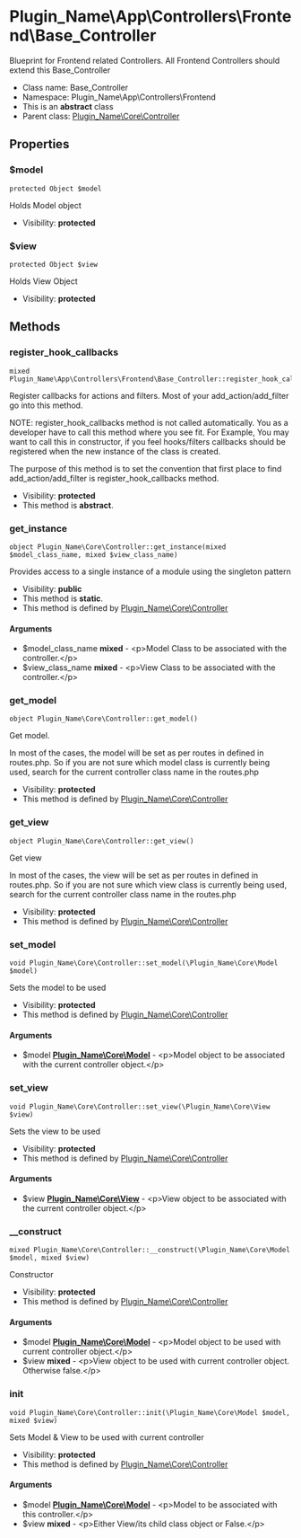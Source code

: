 Plugin_Name\App\Controllers\Frontend\Base_Controller
===============

Blueprint for Frontend related Controllers. All Frontend Controllers should extend this Base_Controller




* Class name: Base_Controller
* Namespace: Plugin_Name\App\Controllers\Frontend
* This is an **abstract** class
* Parent class: [Plugin_Name\Core\Controller](Plugin_Name-Core-Controller.md)





Properties
----------


### $model

    protected Object $model

Holds Model object



* Visibility: **protected**


### $view

    protected Object $view

Holds View Object



* Visibility: **protected**


Methods
-------


### register_hook_callbacks

    mixed Plugin_Name\App\Controllers\Frontend\Base_Controller::register_hook_callbacks()

Register callbacks for actions and filters. Most of your add_action/add_filter
go into this method.

NOTE: register_hook_callbacks method is not called automatically. You
as a developer have to call this method where you see fit. For Example,
You may want to call this in constructor, if you feel hooks/filters
callbacks should be registered when the new instance of the class
is created.

The purpose of this method is to set the convention that first place to
find add_action/add_filter is register_hook_callbacks method.

* Visibility: **protected**
* This method is **abstract**.




### get_instance

    object Plugin_Name\Core\Controller::get_instance(mixed $model_class_name, mixed $view_class_name)

Provides access to a single instance of a module using the singleton pattern



* Visibility: **public**
* This method is **static**.
* This method is defined by [Plugin_Name\Core\Controller](Plugin_Name-Core-Controller.md)


#### Arguments
* $model_class_name **mixed** - &lt;p&gt;Model Class to be associated with the controller.&lt;/p&gt;
* $view_class_name **mixed** - &lt;p&gt;View Class to be associated with the controller.&lt;/p&gt;



### get_model

    object Plugin_Name\Core\Controller::get_model()

Get model.

In most of the cases, the model will be set as per routes in defined in routes.php.
So if you are not sure which model class is currently being used, search for the
current controller class name in the routes.php

* Visibility: **protected**
* This method is defined by [Plugin_Name\Core\Controller](Plugin_Name-Core-Controller.md)




### get_view

    object Plugin_Name\Core\Controller::get_view()

Get view

In most of the cases, the view will be set as per routes in defined in routes.php.
So if you are not sure which view class is currently being used, search for the
current controller class name in the routes.php

* Visibility: **protected**
* This method is defined by [Plugin_Name\Core\Controller](Plugin_Name-Core-Controller.md)




### set_model

    void Plugin_Name\Core\Controller::set_model(\Plugin_Name\Core\Model $model)

Sets the model to be used



* Visibility: **protected**
* This method is defined by [Plugin_Name\Core\Controller](Plugin_Name-Core-Controller.md)


#### Arguments
* $model **[Plugin_Name\Core\Model](Plugin_Name-Core-Model.md)** - &lt;p&gt;Model object to be associated with the current controller object.&lt;/p&gt;



### set_view

    void Plugin_Name\Core\Controller::set_view(\Plugin_Name\Core\View $view)

Sets the view to be used



* Visibility: **protected**
* This method is defined by [Plugin_Name\Core\Controller](Plugin_Name-Core-Controller.md)


#### Arguments
* $view **[Plugin_Name\Core\View](Plugin_Name-Core-View.md)** - &lt;p&gt;View object to be associated with the current controller object.&lt;/p&gt;



### __construct

    mixed Plugin_Name\Core\Controller::__construct(\Plugin_Name\Core\Model $model, mixed $view)

Constructor



* Visibility: **protected**
* This method is defined by [Plugin_Name\Core\Controller](Plugin_Name-Core-Controller.md)


#### Arguments
* $model **[Plugin_Name\Core\Model](Plugin_Name-Core-Model.md)** - &lt;p&gt;Model object to be used with current controller object.&lt;/p&gt;
* $view **mixed** - &lt;p&gt;View object to be used with current controller object. Otherwise false.&lt;/p&gt;



### init

    void Plugin_Name\Core\Controller::init(\Plugin_Name\Core\Model $model, mixed $view)

Sets Model & View to be used with current controller



* Visibility: **protected**
* This method is defined by [Plugin_Name\Core\Controller](Plugin_Name-Core-Controller.md)


#### Arguments
* $model **[Plugin_Name\Core\Model](Plugin_Name-Core-Model.md)** - &lt;p&gt;Model to be associated with this controller.&lt;/p&gt;
* $view **mixed** - &lt;p&gt;Either View/its child class object or False.&lt;/p&gt;


